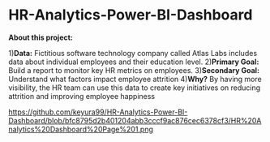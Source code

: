 # HR-Analytics-Power-BI-Dashboard

**About this project:**

1)**Data:** Fictitious software technology company called Atlas Labs includes data about individual employees and their education level.
2)**Primary Goal:** Build a report to monitor key HR metrics on employees.
3)**Secondary Goal:** Understand what factors impact employee attrition
4)**Why?** By having more visibility, the HR team can use this data to create key 
initiatives on reducing attrition and improving employee happiness

https://github.com/keyura99/HR-Analytics-Power-BI-Dashboard/blob/bfc8795d2b401204abb3cccf9ac876cec6378cf3/HR%20Analytics%20Dashboard%20Page%201.png
